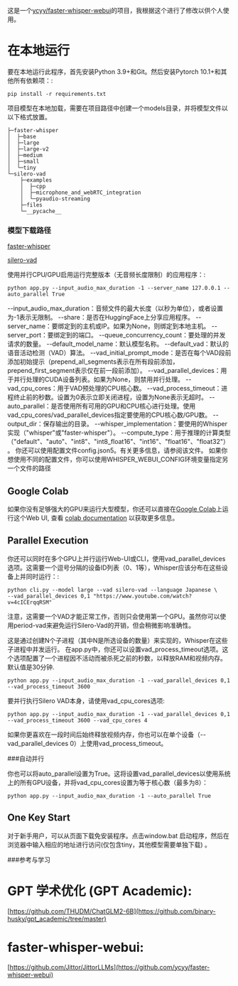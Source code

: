 

这是一个[ycyy/faster-whisper-webui](https://github.com/ycyy/faster-whisper-webui)的项目，我根据这个进行了修改以供个人使用。

# 在本地运行

要在本地运行此程序，首先安装Python 3.9+和Git。然后安装Pytorch 10.1+和其他所有依赖项：:
```
pip install -r requirements.txt
```
项目模型在本地加载，需要在项目路径中创建一个models目录，并将模型文件以以下格式放置。
```
├─faster-whisper
│  ├─base
│  ├─large
│  ├─large-v2
│  ├─medium
│  ├─small
│  └─tiny
└─silero-vad
    ├─examples
    │  ├─cpp
    │  ├─microphone_and_webRTC_integration
    │  └─pyaudio-streaming
    ├─files
    └─__pycache__
```
### 模型下载路径

[faster-whisper](https://huggingface.co/guillaumekln)

[silero-vad](https://github.com/snakers4/silero-vad)

使用并行CPU/GPU启用运行完整版本（无音频长度限制）的应用程序：:
```
python app.py --input_audio_max_duration -1 --server_name 127.0.0.1 --auto_parallel True
```
    
--input_audio_max_duration：音频文件的最大长度（以秒为单位），或者设置为-1表示无限制。
--share：是否在HuggingFace上分享应用程序。
--server_name：要绑定到的主机或IP。如果为None，则绑定到本地主机。
--server_port：要绑定到的端口。
--queue_concurrency_count：要处理的并发请求的数量。
--default_model_name：默认模型名称。
--default_vad：默认的语音活动检测（VAD）算法。
--vad_initial_prompt_mode：是否在每个VAD段前添加初始提示（prepend_all_segments表示在所有段前添加，prepend_first_segment表示仅在前一段前添加）。
--vad_parallel_devices：用于并行处理的CUDA设备列表。如果为None，则禁用并行处理。
--vad_cpu_cores：用于VAD预处理的CPU核心数。
--vad_process_timeout：进程终止前的秒数。设置为0表示立即关闭进程，设置为None表示无超时。
--auto_parallel：是否使用所有可用的GPU和CPU核心进行处理。使用vad_cpu_cores/vad_parallel_devices指定要使用的CPU核心数/GPU数。
--output_dir：保存输出的目录。
--whisper_implementation：要使用的Whisper实现（"whisper"或"faster-whisper"）。
--compute_type：用于推理的计算类型（"default"、"auto"、"int8"、"int8_float16"、"int16"、"float16"、"float32"）。
你还可以使用配置文件config.json5。有关更多信息，请参阅该文件。
如果你想使用不同的配置文件，你可以使用WHISPER_WEBUI_CONFIG环境变量指定另一个文件的路径

## Google Colab
如果你没有足够强大的GPU来运行大型模型，你还可以直接在[Google Colab](https://colab.research.google.com/drive/1qeTSvi7Bt_5RMm88ipW4fkcsMOKlDDss?usp=sharing)上运行这个Web UI, 
查看 [colab documentation](docs/colab.md) 以获取更多信息。

## Parallel Execution
你还可以同时在多个GPU上并行运行Web-UI或CLI，使用vad_parallel_devices选项。这需要一个逗号分隔的设备ID列表（0、1等），Whisper应该分布在这些设备上并同时运行：:
```
python cli.py --model large --vad silero-vad --language Japanese \
--vad_parallel_devices 0,1 "https://www.youtube.com/watch?v=4cICErqqRSM"
``` 
注意，这需要一个VAD才能正常工作，否则只会使用第一个GPU。虽然你可以使用period-vad来避免运行Silero-Vad的开销，但会稍微影响准确性。

这是通过创建N个子进程（其中N是所选设备的数量）来实现的，Whisper在这些子进程中并发运行。
在app.py中，你还可以设置vad_process_timeout选项。这个选项配置了一个进程因不活动而被杀死之前的秒数，以释放RAM和视频内存。默认值是30分钟.

```
python app.py --input_audio_max_duration -1 --vad_parallel_devices 0,1 --vad_process_timeout 3600
```

要并行执行Silero VAD本身，请使用vad_cpu_cores选项:
```
python app.py --input_audio_max_duration -1 --vad_parallel_devices 0,1 --vad_process_timeout 3600 --vad_cpu_cores 4
```

如果你更喜欢在一段时间后始终释放视频内存，你也可以在单个设备（--vad_parallel_devices 0）上使用vad_process_timeout。

###自动并行

你也可以将auto_parallel设置为True。这将设置vad_parallel_devices以使用系统上的所有GPU设备，并将vad_cpu_cores设置为等于核心数（最多为8）：
```
python app.py --input_audio_max_duration -1 --auto_parallel True
```

## One Key Start
对于新手用户，可以从页面下载免安装程序。点击window.bat 启动程序，然后在浏览器中输入相应的地址进行访问(仅包含tiny，其他模型需要单独下载) 。


###参考与学习
# GPT 学术优化 (GPT Academic):
[https://github.com/THUDM/ChatGLM2-6B](https://github.com/binary-husky/gpt_academic/tree/master)

# faster-whisper-webui:
[https://github.com/Jittor/JittorLLMs](https://github.com/ycyy/faster-whisper-webui)

